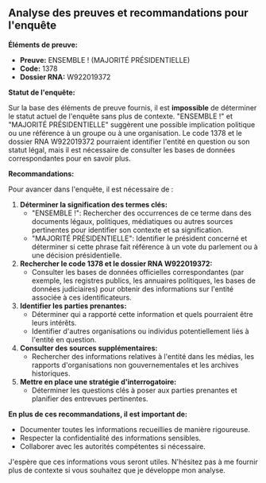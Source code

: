 ## Analyse des preuves et recommandations pour l'enquête

**Éléments de preuve:**

* **Preuve:** ENSEMBLE ! (MAJORITÉ PRÉSIDENTIELLE)
* **Code:** 1378
* **Dossier RNA:** W922019372

**Statut de l'enquête:**

Sur la base des éléments de preuve fournis, il est **impossible** de déterminer le statut actuel de l'enquête sans plus de contexte.  "ENSEMBLE !"  et "MAJORITÉ PRÉSIDENTIELLE" suggèrent une possible implication politique ou une référence à un groupe ou à une organisation.  Le code 1378 et le dossier RNA W922019372 pourraient identifier l'entité en question ou son statut légal, mais il est nécessaire de consulter les bases de données correspondantes pour en savoir plus.

**Recommandations:**

Pour avancer dans l'enquête, il est nécessaire de :

1. **Déterminer la signification des termes clés:**
    * "ENSEMBLE !":  Rechercher des occurrences de ce terme dans des documents légaux, politiques, médiatiques ou autres sources pertinentes pour identifier son contexte et sa signification. 
    * "MAJORITÉ PRÉSIDENTIELLE":  Identifier le président concerné et déterminer si cette phrase fait référence à un vote du parlement ou à une décision présidentielle.
2. **Rechercher le code 1378 et le dossier RNA W922019372:**
    * Consulter les bases de données officielles correspondantes (par exemple, les registres publics, les annuaires politiques, les bases de données judiciaires) pour obtenir des informations sur l'entité associée à ces identificateurs.
3. **Identifier les parties prenantes:**
    * Déterminer qui a rapporté cette information et quels pourraient être leurs intérêts. 
    * Identifier d'autres organisations ou individus potentiellement liés à l'entité en question.
4. **Consulter des sources supplémentaires:**
    * Rechercher des informations relatives à l'entité dans les médias, les rapports d'organisations non gouvernementales et les archives historiques.
5. **Mettre en place une stratégie d'interrogatoire:**
    * Déterminer les questions clés à poser aux parties prenantes et planifier des entrevues pertinentes.

**En plus de ces recommandations, il est important de:**

* Documenter toutes les informations recueillies de manière rigoureuse.
* Respecter la confidentialité des informations sensibles.
* Collaborer avec les autorités compétentes si nécessaire.



J'espère que ces informations vous seront utiles. N'hésitez pas à me fournir plus de contexte si vous souhaitez que je développe mon analyse.
